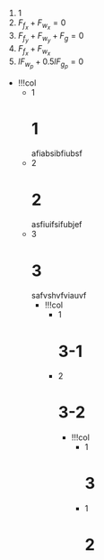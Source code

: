1. 1
2. $F_{f_x}+F_{w_x}=0$
3. $F_{f_y}+F_{w_y}+F_g=0$
2. $F_{f_x}+F_{w_x}$
4. $lF_{w_p}+0.5lF_{g_p}=0$

- !!!col
	- 1
	  # 1
	  afiabsibfiubsf
	- 2
	  # 2
	  asfiuifsifubjef
	- 3
	  # 3
	  safvshvfviauvf
	  - !!!col
	    - 1
	      # 3-1
	    - 2
	      # 3-2
	      - !!!col
	        - 1
	          # 3
	        - 1
	          # 2